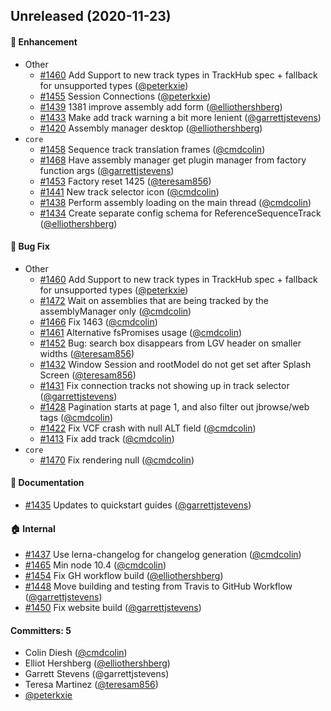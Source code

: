 ## Unreleased (2020-11-23)

#### :rocket: Enhancement

- Other
  - [#1460](https://github.com/GMOD/jbrowse-components/pull/1460) Add Support to new track types in TrackHub spec + fallback for unsupported types ([@peterkxie](https://github.com/peterkxie))
  - [#1455](https://github.com/GMOD/jbrowse-components/pull/1455) Session Connections ([@peterkxie](https://github.com/peterkxie))
  - [#1439](https://github.com/GMOD/jbrowse-components/pull/1439) 1381 improve assembly add form ([@elliothershberg](https://github.com/elliothershberg))
  - [#1433](https://github.com/GMOD/jbrowse-components/pull/1433) Make add track warning a bit more lenient ([@garrettjstevens](https://github.com/garrettjstevens))
  - [#1420](https://github.com/GMOD/jbrowse-components/pull/1420) Assembly manager desktop ([@elliothershberg](https://github.com/elliothershberg))
- `core`
  - [#1458](https://github.com/GMOD/jbrowse-components/pull/1458) Sequence track translation frames ([@cmdcolin](https://github.com/cmdcolin))
  - [#1468](https://github.com/GMOD/jbrowse-components/pull/1468) Have assembly manager get plugin manager from factory function args ([@garrettjstevens](https://github.com/garrettjstevens))
  - [#1453](https://github.com/GMOD/jbrowse-components/pull/1453) Factory reset 1425 ([@teresam856](https://github.com/teresam856))
  - [#1441](https://github.com/GMOD/jbrowse-components/pull/1441) New track selector icon ([@cmdcolin](https://github.com/cmdcolin))
  - [#1438](https://github.com/GMOD/jbrowse-components/pull/1438) Perform assembly loading on the main thread ([@cmdcolin](https://github.com/cmdcolin))
  - [#1434](https://github.com/GMOD/jbrowse-components/pull/1434) Create separate config schema for ReferenceSequenceTrack ([@elliothershberg](https://github.com/elliothershberg))

#### :bug: Bug Fix

- Other
  - [#1460](https://github.com/GMOD/jbrowse-components/pull/1460) Add Support to new track types in TrackHub spec + fallback for unsupported types ([@peterkxie](https://github.com/peterkxie))
  - [#1472](https://github.com/GMOD/jbrowse-components/pull/1472) Wait on assemblies that are being tracked by the assemblyManager only ([@cmdcolin](https://github.com/cmdcolin))
  - [#1466](https://github.com/GMOD/jbrowse-components/pull/1466) Fix 1463 ([@cmdcolin](https://github.com/cmdcolin))
  - [#1461](https://github.com/GMOD/jbrowse-components/pull/1461) Alternative fsPromises usage ([@cmdcolin](https://github.com/cmdcolin))
  - [#1452](https://github.com/GMOD/jbrowse-components/pull/1452) Bug: search box disappears from LGV header on smaller widths ([@teresam856](https://github.com/teresam856))
  - [#1432](https://github.com/GMOD/jbrowse-components/pull/1432) Window Session and rootModel do not get set after Splash Screen ([@teresam856](https://github.com/teresam856))
  - [#1431](https://github.com/GMOD/jbrowse-components/pull/1431) Fix connection tracks not showing up in track selector ([@garrettjstevens](https://github.com/garrettjstevens))
  - [#1428](https://github.com/GMOD/jbrowse-components/pull/1428) Pagination starts at page 1, and also filter out jbrowse/web tags ([@cmdcolin](https://github.com/cmdcolin))
  - [#1422](https://github.com/GMOD/jbrowse-components/pull/1422) Fix VCF crash with null ALT field ([@cmdcolin](https://github.com/cmdcolin))
  - [#1413](https://github.com/GMOD/jbrowse-components/pull/1413) Fix add track ([@cmdcolin](https://github.com/cmdcolin))
- `core`
  - [#1470](https://github.com/GMOD/jbrowse-components/pull/1470) Fix rendering null ([@cmdcolin](https://github.com/cmdcolin))

#### :memo: Documentation

- [#1435](https://github.com/GMOD/jbrowse-components/pull/1435) Updates to quickstart guides ([@garrettjstevens](https://github.com/garrettjstevens))

#### :house: Internal

- [#1437](https://github.com/GMOD/jbrowse-components/pull/1437) Use lerna-changelog for changelog generation ([@cmdcolin](https://github.com/cmdcolin))
- [#1465](https://github.com/GMOD/jbrowse-components/pull/1465) Min node 10.4 ([@cmdcolin](https://github.com/cmdcolin))
- [#1454](https://github.com/GMOD/jbrowse-components/pull/1454) Fix GH workflow build ([@elliothershberg](https://github.com/elliothershberg))
- [#1448](https://github.com/GMOD/jbrowse-components/pull/1448) Move building and testing from Travis to GitHub Workflow ([@garrettjstevens](https://github.com/garrettjstevens))
- [#1450](https://github.com/GMOD/jbrowse-components/pull/1450) Fix website build ([@garrettjstevens](https://github.com/garrettjstevens))

#### Committers: 5

- Colin Diesh ([@cmdcolin](https://github.com/cmdcolin))
- Elliot Hershberg ([@elliothershberg](https://github.com/elliothershberg))
- Garrett Stevens (@garrettjstevens)
- Teresa Martinez ([@teresam856](https://github.com/teresam856))
- [@peterkxie](https://github.com/peterkxie)
